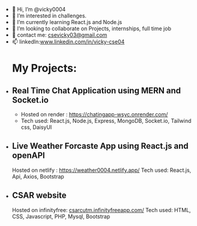 - 👋 Hi, I’m @vicky0004
- 👀 I’m interested in challenges.
- 🌱 I’m currently learning React.js and Node.js
- 💞️ I’m looking to collaborate on Projects, internships, full time job
- 📧 contact me: [csevicky03@gmail.com](mailto:csevicky03@gmail.com) 
- 📫 linkedIn:www.linkedin.com/in/vicky-cse04
  # My Projects:
-  ## Real Time Chat Application using MERN and Socket.io
    - Hosted on render : https://chatingapp-wsyc.onrender.com/
    - Tech used: React.js, Node.js, Express, MongoDB, Socket.io, Tailwind css, DaisyUI
-  ## Live Weather Forcaste App using React.js and openAPI
    Hosted on netlify : https://weather0004.netlify.app/
    Tech used: React.js, Api, Axios, Bootstrap
-  ## CSAR website
    Hosted on infinityfree: [csarcutm.infinityfreeapp.com/](https://csarcutm.infinityfreeapp.com/)
    Tech used: HTML, CSS, Javascript, PHP, Mysql, Bootstrap

<!---
vicky0004/vicky0004 is a ✨ special ✨ repository because its `README.md` (this file) appears on your GitHub profile.
You can click the Preview link to take a look at your changes.
--->

